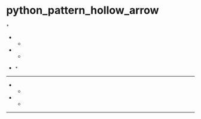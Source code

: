 # python_pattern_hollow_arrow

    *
   * *
  *   *
 *     *
***   ***
  *   *  
  *   *  
  *****  

  
